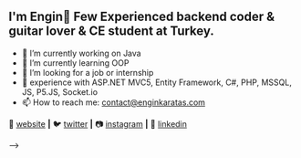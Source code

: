 ## I'm Engin🛴 Few Experienced backend coder & guitar lover & CE student at Turkey.

- 🔭 I’m currently working on Java
- 🌱 I’m currently learning OOP 
- 🤨 I’m looking for a job or internship
- 💬 experience with ASP.NET MVC5, Entity Framework, C#, PHP, MSSQL, JS, P5.JS, Socket.io 
- 📫 How to reach me: contact@enginkaratas.com 

 
🏡 [website][website] **|** 
🐦 [twitter][twitter] **|** 
📷 [instagram][instagram] **|** 
👔 [linkedin][linkedin]

-->

[website]: https://enginkaratas.com
[twitter]: https://twitter.com/engineerinengin
[instagram]: https://www.instagram.com/engin.in_/
[linkedin]: https://linkedin.com/in/engin-karataş-060807171/
[brad]: https://github.com/EnginKARATAS
